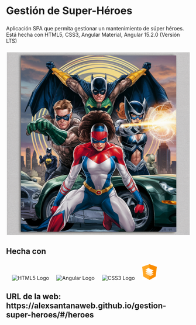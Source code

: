 <h1 align="left">Gestión de Super-Héroes</h1>

###

<p align="left">Aplicación SPA que permita gestionar un mantenimiento de súper héroes. Está hecha con HTML5, CSS3, Angular Material, Angular 15.2.0 (Versión LTS)</p>

###

<div align="center">
    <img src="./src/assets/images/super-heroes.webp" alt="Web"  width="500" />
</div>

###

<h2 align="left">Hecha con</h2>

###

<div align="left">
    <img width="12" />
    <img src="https://cdn.jsdelivr.net/gh/devicons/devicon/icons/html5/html5-original.svg" alt="HTML5 Logo"  height="40">
    <img width="12" />
    <img src="https://angular.io/assets/images/logos/angular/angular.svg" alt="Angular Logo" height="40">
    <img width="12" />
    <img src="https://upload.wikimedia.org/wikipedia/commons/6/62/CSS3_logo.svg" alt="CSS3 Logo" height="40">
    <img width="12" />
    <img src="./src/assets/images/material.png" alt="Angular Material Logo"  width="40" />
</div>

###

###

<h2 align="left">URL de la web: https://alexsantanaweb.github.io/gestion-super-heroes/#/heroes </h2>

###
